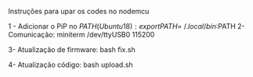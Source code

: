Instruções para upar os codes no nodemcu

1 - Adicionar o PiP no $PATH (Ubuntu 18):
export PATH=~/.local/bin:$PATH
2-Comunicação:
miniterm /dev/ttyUSB0 115200

3- Atualização de firmware:
bash fix.sh

4- Atualização código:
bash upload.sh
